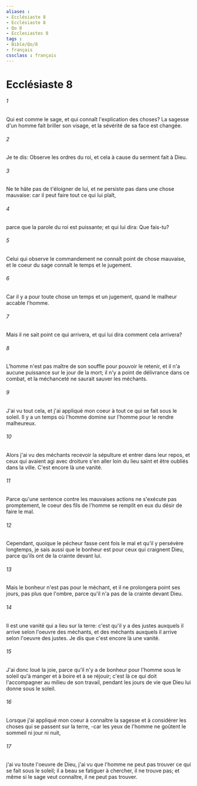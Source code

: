 ```yaml
---
aliases : 
- Ecclésiaste 8
- Ecclésiaste 8
- Qo 8
- Ecclesiastes 8
tags : 
- Bible/Qo/8
- français
cssclass : français
---
```


# Ecclésiaste 8

###### 1
Qui est comme le sage, et qui connaît l'explication des choses? La sagesse d'un homme fait briller son visage, et la sévérité de sa face est changée.
###### 2
Je te dis: Observe les ordres du roi, et cela à cause du serment fait à Dieu.
###### 3
Ne te hâte pas de t'éloigner de lui, et ne persiste pas dans une chose mauvaise: car il peut faire tout ce qui lui plaît,
###### 4
parce que la parole du roi est puissante; et qui lui dira: Que fais-tu?
###### 5
Celui qui observe le commandement ne connaît point de chose mauvaise, et le coeur du sage connaît le temps et le jugement.
###### 6
Car il y a pour toute chose un temps et un jugement, quand le malheur accable l'homme.
###### 7
Mais il ne sait point ce qui arrivera, et qui lui dira comment cela arrivera?
###### 8
L'homme n'est pas maître de son souffle pour pouvoir le retenir, et il n'a aucune puissance sur le jour de la mort; il n'y a point de délivrance dans ce combat, et la méchanceté ne saurait sauver les méchants.
###### 9
J'ai vu tout cela, et j'ai appliqué mon coeur à tout ce qui se fait sous le soleil. Il y a un temps où l'homme domine sur l'homme pour le rendre malheureux.
###### 10
Alors j'ai vu des méchants recevoir la sépulture et entrer dans leur repos, et ceux qui avaient agi avec droiture s'en aller loin du lieu saint et être oubliés dans la ville. C'est encore là une vanité.
###### 11
Parce qu'une sentence contre les mauvaises actions ne s'exécute pas promptement, le coeur des fils de l'homme se remplit en eux du désir de faire le mal.
###### 12
Cependant, quoique le pécheur fasse cent fois le mal et qu'il y persévère longtemps, je sais aussi que le bonheur est pour ceux qui craignent Dieu, parce qu'ils ont de la crainte devant lui.
###### 13
Mais le bonheur n'est pas pour le méchant, et il ne prolongera point ses jours, pas plus que l'ombre, parce qu'il n'a pas de la crainte devant Dieu.
###### 14
Il est une vanité qui a lieu sur la terre: c'est qu'il y a des justes auxquels il arrive selon l'oeuvre des méchants, et des méchants auxquels il arrive selon l'oeuvre des justes. Je dis que c'est encore là une vanité.
###### 15
J'ai donc loué la joie, parce qu'il n'y a de bonheur pour l'homme sous le soleil qu'à manger et à boire et à se réjouir; c'est là ce qui doit l'accompagner au milieu de son travail, pendant les jours de vie que Dieu lui donne sous le soleil.
###### 16
Lorsque j'ai appliqué mon coeur à connaître la sagesse et à considérer les choses qui se passent sur la terre, -car les yeux de l'homme ne goûtent le sommeil ni jour ni nuit,
###### 17
j'ai vu toute l'oeuvre de Dieu, j'ai vu que l'homme ne peut pas trouver ce qui se fait sous le soleil; il a beau se fatiguer à chercher, il ne trouve pas; et même si le sage veut connaître, il ne peut pas trouver.

